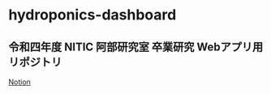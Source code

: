 # hydroponics-dashboard
## 令和四年度 NITIC 阿部研究室 卒業研究 Webアプリ用リポジトリ
[Notion](https://www.notion.so/4yuu/IoT-e328bce51db447488f195c0118211c83?pvs=4)
